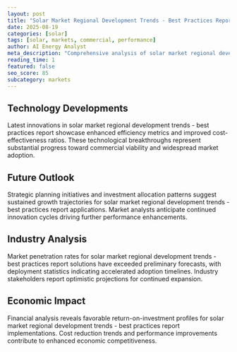 ```yaml
---
layout: post
title: "Solar Market Regional Development Trends - Best Practices Report"
date: 2025-08-19
categories: [solar]
tags: [solar, markets, commercial, performance]
author: AI Energy Analyst
meta_description: "Comprehensive analysis of solar market regional development trends - best practices report covering market trends, technology developments, and industry outlook. Discover key insights and future projections."
reading_time: 1
featured: false
seo_score: 85
subcategory: markets
---
```


## Technology Developments

Latest innovations in solar market regional development trends - best practices report showcase enhanced efficiency metrics and improved cost-effectiveness ratios. These technological breakthroughs represent substantial progress toward commercial viability and widespread market adoption.

## Future Outlook

Strategic planning initiatives and investment allocation patterns suggest sustained growth trajectories for solar market regional development trends - best practices report applications. Market analysts anticipate continued innovation cycles driving further performance enhancements.

## Industry Analysis

Market penetration rates for solar market regional development trends - best practices report solutions have exceeded preliminary forecasts, with deployment statistics indicating accelerated adoption timelines. Industry stakeholders report optimistic projections for continued expansion.

## Economic Impact

Financial analysis reveals favorable return-on-investment profiles for solar market regional development trends - best practices report implementations. Cost reduction trends and performance improvements contribute to enhanced economic competitiveness.

